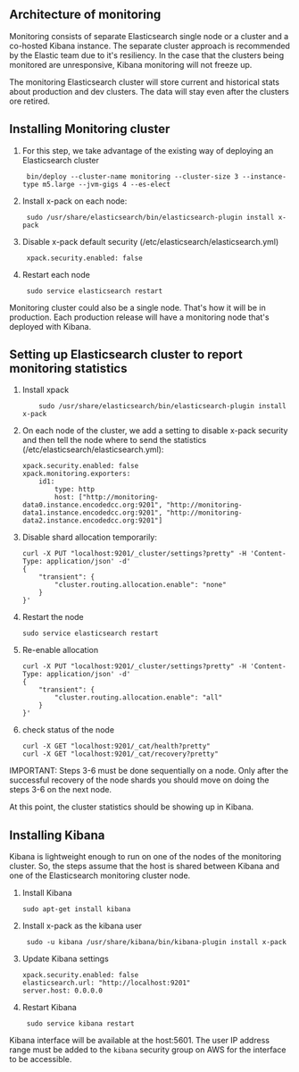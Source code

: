 ## Architecture of monitoring

Monitoring consists of separate Elasticsearch single node or a cluster and a co-hosted Kibana instance. The separate cluster approach is recommended by the Elastic team due to it's resiliency. In the case that the clusters being monitored are unresponsive, Kibana monitoring will not freeze up. 

The monitoring Elasticsearch cluster will store current and historical stats about production and dev clusters. The data will stay even after the clusters ore retired.


## Installing Monitoring cluster

1. For this step, we take advantage of the existing way of deploying an Elasticsearch cluster

		bin/deploy --cluster-name monitoring --cluster-size 3 --instance-type m5.large --jvm-gigs 4 --es-elect

2. Install x-pack on each node:

		sudo /usr/share/elasticsearch/bin/elasticsearch-plugin install x-pack

3. Disable x-pack default security (/etc/elasticsearch/elasticsearch.yml)

		xpack.security.enabled: false

4. Restart each node

		sudo service elasticsearch restart

Monitoring cluster could also be a single node. That's how it will be in production. Each production release will have a monitoring node that's deployed with Kibana.


## Setting up Elasticsearch cluster to report monitoring statistics
  

1.  Install xpack

			sudo /usr/share/elasticsearch/bin/elasticsearch-plugin install x-pack

2.  On each node of the cluster, we add a setting to disable x-pack security and then tell the node where to send the statistics (/etc/elasticsearch/elasticsearch.yml):

		xpack.security.enabled: false
		xpack.monitoring.exporters:
			id1:
				type: http
				host: ["http://monitoring-data0.instance.encodedcc.org:9201", "http://monitoring-data1.instance.encodedcc.org:9201", "http://monitoring-data2.instance.encodedcc.org:9201"]

  

3.  Disable shard allocation temporarily:

		

		curl -X PUT "localhost:9201/_cluster/settings?pretty" -H 'Content-Type: application/json' -d'
		{
			"transient": {
				"cluster.routing.allocation.enable": "none"
			}
		}'

4.  Restart the node

		sudo service elasticsearch restart

5.  Re-enable allocation

		

		curl -X PUT "localhost:9201/_cluster/settings?pretty" -H 'Content-Type: application/json' -d'
		{
			"transient": {
				"cluster.routing.allocation.enable": "all"
			}
		}'

6.  check status of the node

		curl -X GET "localhost:9201/_cat/health?pretty"
		curl -X GET "localhost:9201/_cat/recovery?pretty"

IMPORTANT: Steps 3-6 must be done sequentially on a node. Only after the successful recovery of the node shards you should move on doing the steps 3-6 on the next node.

At this point, the cluster statistics should be showing up in Kibana.

## Installing Kibana

Kibana is lightweight enough to run on one of the nodes of the monitoring cluster. So, the steps assume that the host is shared between Kibana and one of the Elasticsearch monitoring cluster node.

1.  Install Kibana

		sudo apt-get install kibana
		

2. Install x-pack as the kibana user

		sudo -u kibana /usr/share/kibana/bin/kibana-plugin install x-pack

3.  Update Kibana settings

		xpack.security.enabled: false
		elasticsearch.url: "http://localhost:9201"
		server.host: 0.0.0.0

4. Restart Kibana

		sudo service kibana restart

Kibana interface will be available at the host:5601. The user IP address range must be added to the `kibana` security group on AWS for the interface to be accessible.


		

